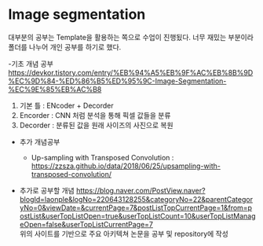 # Image segmentation
대부분의 공부는 Template을 활용하는 쪽으로 수업이 진행됬다.
너무 재밌는 부분이라 폴더를 나누어 개인 공부를 하기로 했다.

-기초 개념 공부 \
https://devkor.tistory.com/entry/%EB%94%A5%EB%9F%AC%EB%8B%9D%EC%9D%84-%ED%86%B5%ED%95%9C-Image-Segmentation-%EC%9E%85%EB%AC%B8

1. 기본 틀 : ENcoder + Decorder
2. Encorder : CNN 처럼 분석을 통해 픽셀 값들을 분류
3. Decorder : 분류된 값을 원래 사이즈의 사진으로 복원


  - 추가 개념공부
    - Up-sampling with Transposed Convolution
  : https://zzsza.github.io/data/2018/06/25/upsampling-with-transposed-convolution/
  
  - 추가로 공부할 개념
  https://blog.naver.com/PostView.naver?blogId=laonple&logNo=220643128255&categoryNo=22&parentCategoryNo=0&viewDate=&currentPage=7&postListTopCurrentPage=1&from=postList&userTopListOpen=true&userTopListCount=10&userTopListManageOpen=false&userTopListCurrentPage=7 \
  위의 사이트를 기반으로 주요 아키텍쳐 논문을 공부 및 repository에 작성
  
